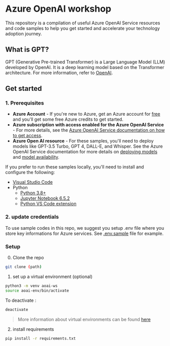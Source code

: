 # Azure OpenAI workshop
This repository is a compilation of useful Azure OpenAI Service resources and code samples to help you get started and accelerate your technology adoption journey.

## What is GPT?
GPT (Generative Pre-trained Transformer) is a Large Language Model (LLM) developed by OpenAI. It is a deep learning model based on the Transformer architecture. For more information, refer to [OpenAI](openai.com).

## Get started
### 1. Prerequisites

- **Azure Account** - If you're new to Azure, get an Azure account for [free](https://aka.ms/free) and you'll get some free Azure credits to get started.
- **Azure subscription with access enabled for the Azure OpenAI Service** - For more details, see the [Azure OpenAI Service documentation on how to get access](https://learn.microsoft.com/azure/ai-services/openai/overview#how-do-i-get-access-to-azure-openai). 
- **Azure Open AI resource** - For these samples, you'll need to deploy models like GPT-3.5 Turbo, GPT 4, DALL-E, and Whisper. See the Azure OpenAI Service documentation for more details on [deploying models](https://learn.microsoft.com/azure/ai-services/openai/how-to/create-resource?pivots=web-portal) and [model availability](https://learn.microsoft.com/azure/ai-services/openai/concepts/models).

If you prefer to run these samples locally, you'll need to install and configure the following:

- [Visual Studio Code](https://code.visualstudio.com/Download)
- Python
  - [Python 3.8+](https://www.python.org/downloads/)
  - [Jupyter Notebook 6.5.2](https://jupyter.org/install)
  - [Python VS Code extension](https://marketplace.visualstudio.com/items?itemName=ms-python.python)

### 2. update credentials
To use sample codes in this repo, we suggest you setup .env file where you store key informations for Azure services. See [.env.sample](./.env.sample) file for example.


### Setup
0. Clone the repo
```bash
git clone (path)
```

1. set up a virtual environment (optional)
```bash
python3 -m venv aoai-ws
source aoai-env/bin/activate
```
To deactivate :
```bash
deactivate
```
> More information about virtual environments can be found [here](https://docs.python.org/3/tutorial/venv.html)

2. install requirements
```bash
pip install -r requirements.txt
```
